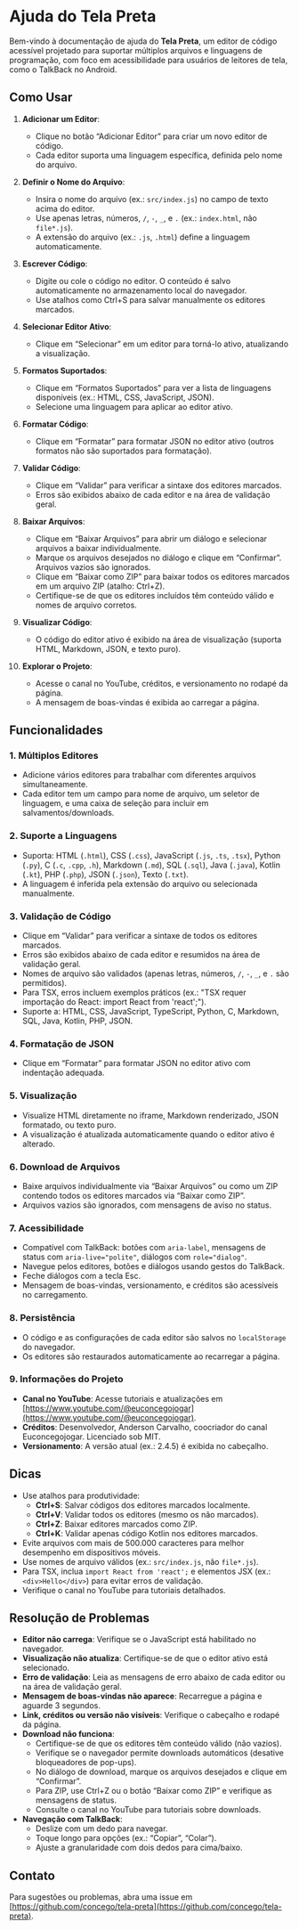 # Ajuda do Tela Preta

Bem-vindo à documentação de ajuda do **Tela Preta**, um editor de código acessível projetado para suportar múltiplos arquivos e linguagens de programação, com foco em acessibilidade para usuários de leitores de tela, como o TalkBack no Android.

## Como Usar

1. **Adicionar um Editor**:
   - Clique no botão “Adicionar Editor” para criar um novo editor de código.
   - Cada editor suporta uma linguagem específica, definida pelo nome do arquivo.

2. **Definir o Nome do Arquivo**:
   - Insira o nome do arquivo (ex.: `src/index.js`) no campo de texto acima do editor.
   - Use apenas letras, números, `/`, `-`, `_`, e `.` (ex.: `index.html`, não `file*.js`).
   - A extensão do arquivo (ex.: `.js`, `.html`) define a linguagem automaticamente.

3. **Escrever Código**:
   - Digite ou cole o código no editor. O conteúdo é salvo automaticamente no armazenamento local do navegador.
   - Use atalhos como Ctrl+S para salvar manualmente os editores marcados.

4. **Selecionar Editor Ativo**:
   - Clique em “Selecionar” em um editor para torná-lo ativo, atualizando a visualização.

5. **Formatos Suportados**:
   - Clique em “Formatos Suportados” para ver a lista de linguagens disponíveis (ex.: HTML, CSS, JavaScript, JSON).
   - Selecione uma linguagem para aplicar ao editor ativo.

6. **Formatar Código**:
   - Clique em “Formatar” para formatar JSON no editor ativo (outros formatos não são suportados para formatação).

7. **Validar Código**:
   - Clique em “Validar” para verificar a sintaxe dos editores marcados.
   - Erros são exibidos abaixo de cada editor e na área de validação geral.

8. **Baixar Arquivos**:
   - Clique em “Baixar Arquivos” para abrir um diálogo e selecionar arquivos a baixar individualmente.
   - Marque os arquivos desejados no diálogo e clique em “Confirmar”. Arquivos vazios são ignorados.
   - Clique em “Baixar como ZIP” para baixar todos os editores marcados em um arquivo ZIP (atalho: Ctrl+Z).
   - Certifique-se de que os editores incluídos têm conteúdo válido e nomes de arquivo corretos.

9. **Visualizar Código**:
   - O código do editor ativo é exibido na área de visualização (suporta HTML, Markdown, JSON, e texto puro).

10. **Explorar o Projeto**:
    - Acesse o canal no YouTube, créditos, e versionamento no rodapé da página.
    - A mensagem de boas-vindas é exibida ao carregar a página.

## Funcionalidades

### 1. Múltiplos Editores
- Adicione vários editores para trabalhar com diferentes arquivos simultaneamente.
- Cada editor tem um campo para nome de arquivo, um seletor de linguagem, e uma caixa de seleção para incluir em salvamentos/downloads.

### 2. Suporte a Linguagens
- Suporta: HTML (`.html`), CSS (`.css`), JavaScript (`.js`, `.ts`, `.tsx`), Python (`.py`), C (`.c`, `.cpp`, `.h`), Markdown (`.md`), SQL (`.sql`), Java (`.java`), Kotlin (`.kt`), PHP (`.php`), JSON (`.json`), Texto (`.txt`).
- A linguagem é inferida pela extensão do arquivo ou selecionada manualmente.

### 3. Validação de Código
- Clique em “Validar” para verificar a sintaxe de todos os editores marcados.
- Erros são exibidos abaixo de cada editor e resumidos na área de validação geral.
- Nomes de arquivo são validados (apenas letras, números, `/`, `-`, `_`, e `.` são permitidos).
- Para TSX, erros incluem exemplos práticos (ex.: "TSX requer importação do React: import React from 'react';").
- Suporte a: HTML, CSS, JavaScript, TypeScript, Python, C, Markdown, SQL, Java, Kotlin, PHP, JSON.

### 4. Formatação de JSON
- Clique em “Formatar” para formatar JSON no editor ativo com indentação adequada.

### 5. Visualização
- Visualize HTML diretamente no iframe, Markdown renderizado, JSON formatado, ou texto puro.
- A visualização é atualizada automaticamente quando o editor ativo é alterado.

### 6. Download de Arquivos
- Baixe arquivos individualmente via “Baixar Arquivos” ou como um ZIP contendo todos os editores marcados via “Baixar como ZIP”.
- Arquivos vazios são ignorados, com mensagens de aviso no status.

### 7. Acessibilidade
- Compatível com TalkBack: botões com `aria-label`, mensagens de status com `aria-live="polite"`, diálogos com `role="dialog"`.
- Navegue pelos editores, botões e diálogos usando gestos do TalkBack.
- Feche diálogos com a tecla Esc.
- Mensagem de boas-vindas, versionamento, e créditos são acessíveis no carregamento.

### 8. Persistência
- O código e as configurações de cada editor são salvos no `localStorage` do navegador.
- Os editores são restaurados automaticamente ao recarregar a página.

### 9. Informações do Projeto
- **Canal no YouTube**: Acesse tutoriais e atualizações em [https://www.youtube.com/@euconcegojogar](https://www.youtube.com/@euconcegojogar).
- **Créditos**: Desenvolvedor, Anderson Carvalho, coocriador do canal Euconcegojogar. Licenciado sob MIT.
- **Versionamento**: A versão atual (ex.: 2.4.5) é exibida no cabeçalho.

## Dicas
- Use atalhos para produtividade:
  - **Ctrl+S**: Salvar códigos dos editores marcados localmente.
  - **Ctrl+V**: Validar todos os editores (mesmo os não marcados).
  - **Ctrl+Z**: Baixar editores marcados como ZIP.
  - **Ctrl+K**: Validar apenas código Kotlin nos editores marcados.
- Evite arquivos com mais de 500.000 caracteres para melhor desempenho em dispositivos móveis.
- Use nomes de arquivo válidos (ex.: `src/index.js`, não `file*.js`).
- Para TSX, inclua `import React from 'react';` e elementos JSX (ex.: `<div>Hello</div>`) para evitar erros de validação.
- Verifique o canal no YouTube para tutoriais detalhados.

## Resolução de Problemas
- **Editor não carrega**: Verifique se o JavaScript está habilitado no navegador.
- **Visualização não atualiza**: Certifique-se de que o editor ativo está selecionado.
- **Erro de validação**: Leia as mensagens de erro abaixo de cada editor ou na área de validação geral.
- **Mensagem de boas-vindas não aparece**: Recarregue a página e aguarde 3 segundos.
- **Link, créditos ou versão não visíveis**: Verifique o cabeçalho e rodapé da página.
- **Download não funciona**:
  - Certifique-se de que os editores têm conteúdo válido (não vazios).
  - Verifique se o navegador permite downloads automáticos (desative bloqueadores de pop-ups).
  - No diálogo de download, marque os arquivos desejados e clique em “Confirmar”.
  - Para ZIP, use Ctrl+Z ou o botão “Baixar como ZIP” e verifique as mensagens de status.
  - Consulte o canal no YouTube para tutoriais sobre downloads.
- **Navegação com TalkBack**:
  - Deslize com um dedo para navegar.
  - Toque longo para opções (ex.: “Copiar”, “Colar”).
  - Ajuste a granularidade com dois dedos para cima/baixo.

## Contato
Para sugestões ou problemas, abra uma issue em [https://github.com/concego/tela-preta](https://github.com/concego/tela-preta).
